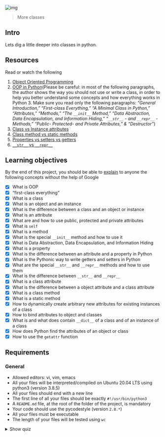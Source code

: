 ![img](https://assets.imaginablefutures.com/media/images/ALX_Logo.max-200x150.png)
> More classes

## Intro
Lets dig a little deeper into classes in python. 

## Resources
Read or watch the following

1. [Object Oriented Programming](https://python.swaroopch.com/oop.html)
2. [OOP in Python](https://python-course.eu/oop/object-oriented-programming.php)(Please be careful: in most of the following paragraphs, the author shows the way you should not use or write a class, in order to help you better understand some concepts and how everything works in Python 3. Make sure you read only the following paragraphs: *“General Introduction,”* *“First-class Everything,”* *“A Minimal Class in Python,”* *“Attributes,”* *“Methods,”* *“The ```__init__``` Method,”* *“Data Abstraction, Data Encapsulation, and Information Hiding,”* *“```__str__``` - and ```__repr__``` -Methods,”* *“Public- Protected- and Private Attributes,” & “Destructor”*)
3. [Class vs Instance attributes](https://python-course.eu/oop/class-instance-attributes.php)
4. [Class method vs static methods](https://www.youtube.com/watch?v=rq8cL2XMM5M)
5. [Properties vs setters vs getters](https://python-course.eu/oop/properties-vs-getters-and-setters.php)
6. [```__str__``` vs ```__repr__```](https://shipit.dev/posts/python-str-vs-repr.html)

## Learning objectives
By the end of this project, you should be able to [explain](https://fs.blog/feynman-learning-technique/) to anyone the following concepts without the help of Google

* [X] What is OOP
* [X] “first-class everything”
* [X] What is a class
* [X] What is an object and an instance
* [X] What is the difference between a class and an object or instance
* [X] What is an attribute
* [X] What are and how to use public, protected and private attributes
* [X] What is ```self```
* [X] What is a method
* [X] What is the special ```__init__``` method and how to use it
* [X] What is Data Abstraction, Data Encapsulation, and Information Hiding
* [X] What is a property
* [X] What is the difference between an attribute and a property in Python
* [X] What is the Pythonic way to write getters and setters in Python
* [X] What are the special ```__str__``` and ```__repr__``` methods and how to use them
* [X] What is the difference between ```__str__``` and ```__repr__```
* [X] What is a class attribute
* [X] What is the difference between a object attribute and a class attribute
* [X] What is a class method
* [X] What is a static method
* [X] How to dynamically create arbitrary new attributes for existing instances of a class
* [X] How to bind attributes to object and classes
* [X] What is and what does contain ```__dict__``` of a class and of an instance of a class
* [X] How does Python find the attributes of an object or class
* [X] How to use the ```getattr``` function

## Requirements
### General 
- Allowed editors: vi, vim, emacs
- All your files will be interpreted/compiled on Ubuntu 20.04 LTS using python3 (version 3.8.5)
- All your files should end with a new line
- The first line of all your files should be exactly ```#!/usr/bin/python3```
- A ```README.md``` file, at the root of the folder of the project, is mandatory
- Your code should use the pycodestyle (version ```2.8.*```)
- All your files must be executable
- The length of your files will be tested using ```wc```

<details>
<summary>Show quiz</summary>

####  Question #0 
What do these lines print?
```python
class User:
    id = 1

User.id = 98
u = User()
u.id = 89
print(User.id)

```
* [ ] 89
* [ ] None
* [X] 98
* [ ] 1 

#### Question #1
What do these lines print?
```python
class User:
    id = 1

u = User()
u.id = 89
User.id = 98
print(u.id)
```
* [X] 89
* [ ] None
* [ ] 1
* [ ] 98
</details>